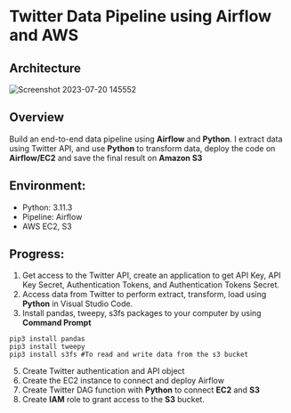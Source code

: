 # Twitter Data Pipeline using Airflow and AWS
## Architecture 
![Screenshot 2023-07-20 145552](https://github.com/songcangnguyen/Airflow_DataPipeline/assets/109171837/176b969f-5eec-4c64-8362-a9dbcfa2dedc)
## Overview 
Build an end-to-end data pipeline using **Airflow** and **Python**. I extract data using Twitter API, and use **Python** to transform data, deploy the code on **Airflow/EC2** and save the final result on **Amazon S3**
## Environment: 
* Python: 3.11.3
* Pipeline: Airflow
* AWS EC2, S3
## Progress:
1. Get access to the Twitter API, create an application to get API Key, API Key Secret, Authentication Tokens, and Authentication Tokens Secret.
2. Access data from Twitter to perform extract, transform, load using **Python** in Visual Studio Code.
3. Install pandas, tweepy, s3fs packages to your computer by using **Command Prompt**
```
pip3 install pandas 
pip3 install tweepy 
pip3 install s3fs #To read and write data from the s3 bucket
```
5. Create Twitter authentication and API object 
6. Create the EC2 instance to connect and deploy Airflow
7. Create Twitter DAG function with **Python** to connect **EC2** and **S3**
8. Create **IAM** role to grant access to the **S3** bucket. 

